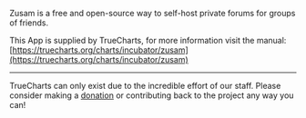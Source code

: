 Zusam is a free and open-source way to self-host private forums for groups of friends.

This App is supplied by TrueCharts, for more information visit the manual: [https://truecharts.org/charts/incubator/zusam](https://truecharts.org/charts/incubator/zusam)

---

TrueCharts can only exist due to the incredible effort of our staff.
Please consider making a [donation](https://truecharts.org/sponsor) or contributing back to the project any way you can!
